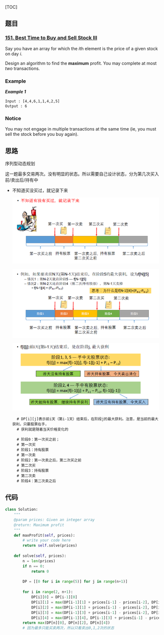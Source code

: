 [TOC]

## 题目

### [151. Best Time to Buy and Sell Stock III](https://www.lintcode.com/problem/best-time-to-buy-and-sell-stock-iii/description)

Say you have an array for which the *i*th element is the price of a given stock on day *i*.

Design an algorithm to find the **maximum** profit. You may complete at most *two* transactions.

### Example

***Example 1***

```
Input : [4,4,6,1,1,4,2,5]
Output : 6
```

### Notice

You may not engage in multiple transactions at the same time (ie, you must sell the stock before you buy again).

## 思路

序列型动态规划

这一题最多交易两次。没有明显的状态。所以需要自己设计状态，分为第几次买入前/卖出后/持有中

* 不知道买没买过，就记录下来

  ![记录状态](../../assets/151.best-time-to-buy-and-sell-stock-iii-1.png)

  ![](../../assets/151.best-time-to-buy-and-sell-stock-iii-2.png)

  ![](../../assets/151.best-time-to-buy-and-sell-stock-iii-3.png)

        # DP[i][j]表示前i天（第i-1天）结束后，在阶段j的最大获利。注意，是当前的最大获利，只要股票在手，
        # 获利就是随着当天价格变化的
        
        # 阶段0：第一次买之前；
        # 第一次买
        # 阶段1：持有股票
        # 第一次卖
        # 阶段2：第一次卖之后，第二次买之前
        # 第二次买
        # 阶段3：持有股票
        # 第二次卖
        # 阶段4：第二次卖之后
## 代码

```python
class Solution:
    """
    @param prices: Given an integer array
    @return: Maximum profit
    """
    def maxProfit(self, prices):
        # write your code here
        return self.solve(prices)
        
    def solve(self, prices):       
        n = len(prices)
        if n == 0:
            return 0
        
        DP = [[0 for i in range(5)] for j in range(n+1)]
        
        for i in range(2, n+1):
            DP[i][0] = DP[i-1][0]
            DP[i][1] = max(DP[i-1][1] + prices[i-1] - prices[i-2], DP[i-1][0])
            DP[i][2] = max(DP[i-1][1] + prices[i-1] - prices[i-2], DP[i-1][2])
            DP[i][3] = max(DP[i-1][3] + prices[i-1] - prices[i-2], DP[i-1][2])
            DP[i][4] = max(DP[i-1][4], DP[i-1][3] + prices[i-1] - prices[i-2])
        return max(DP[n][0], DP[n][2], DP[n][4])
        # 因为最多只能买卖两次，所以只看卖出0,1,2次的状态
```

